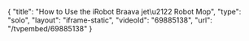 {
    "title": "How to Use the iRobot Braava jet\u2122 Robot Mop",
    "type": "solo",
    "layout": "iframe-static",
    "videoId": "69885138",
    "url": "\/tvpembed\/69885138"
}